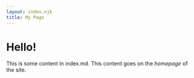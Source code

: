 ```yaml
---
layout: index.njk
title: My Page
---
```


# Hello!

This is some content in index.md. This content goes on the _homepage_ of the site.
